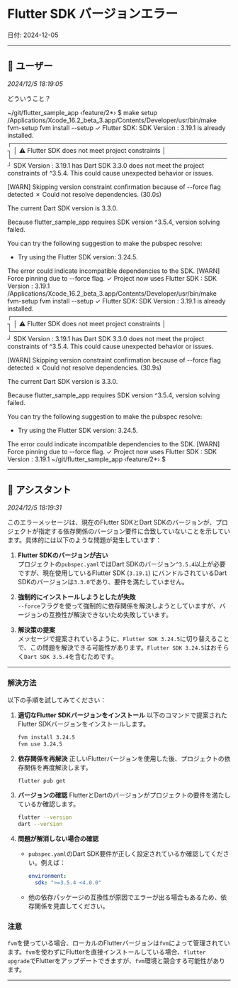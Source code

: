 # Flutter SDK バージョンエラー

日付: 2024-12-05

---

## 👤 ユーザー
*2024/12/5 18:19:05*

どういうこと？

~/git/flutter_sample_app  ‹feature/2*› $ make setup       
/Applications/Xcode_16.2_beta_3.app/Contents/Developer/usr/bin/make fvm-setup
fvm install --setup
✓ Flutter SDK: SDK Version : 3.19.1 is already installed.
┌─────────────────────────────────────────────────┐
│ ⚠ Flutter SDK does not meet project constraints │
└─────────────────────────────────────────────────┘
SDK Version : 3.19.1 has Dart SDK 3.3.0 does not meet the project constraints of ^3.5.4.
This could cause unexpected behavior or issues.

[WARN] Skipping version constraint confirmation because of --force flag detected
✗ Could not resolve dependencies. (30.0s)

The current Dart SDK version is 3.3.0.

Because flutter_sample_app requires SDK version ^3.5.4, version solving failed.


You can try the following suggestion to make the pubspec resolve:
* Try using the Flutter SDK version: 3.24.5. 

The error could indicate incompatible dependencies to the SDK.
[WARN] Force pinning due to --force flag.
✓ Project now uses Flutter SDK : SDK Version : 3.19.1
/Applications/Xcode_16.2_beta_3.app/Contents/Developer/usr/bin/make fvm-setup
fvm install --setup
✓ Flutter SDK: SDK Version : 3.19.1 is already installed.
┌─────────────────────────────────────────────────┐
│ ⚠ Flutter SDK does not meet project constraints │
└─────────────────────────────────────────────────┘
SDK Version : 3.19.1 has Dart SDK 3.3.0 does not meet the project constraints of ^3.5.4.
This could cause unexpected behavior or issues.

[WARN] Skipping version constraint confirmation because of --force flag detected
✗ Could not resolve dependencies. (30.9s)

The current Dart SDK version is 3.3.0.

Because flutter_sample_app requires SDK version ^3.5.4, version solving failed.


You can try the following suggestion to make the pubspec resolve:
* Try using the Flutter SDK version: 3.24.5. 

The error could indicate incompatible dependencies to the SDK.
[WARN] Force pinning due to --force flag.
✓ Project now uses Flutter SDK : SDK Version : 3.19.1
~/git/flutter_sample_app  ‹feature/2*› $

---

## 🤖 アシスタント
*2024/12/5 18:19:31*

このエラーメッセージは、現在のFlutter SDKとDart SDKのバージョンが、プロジェクトが指定する依存関係のバージョン要件に合致していないことを示しています。具体的には以下のような問題が発生しています：

1. **Flutter SDKのバージョンが古い**  
   プロジェクトの`pubspec.yaml`ではDart SDKのバージョン`^3.5.4`以上が必要ですが、現在使用しているFlutter SDK (`3.19.1`) にバンドルされているDart SDKのバージョンは`3.3.0`であり、要件を満たしていません。

2. **強制的にインストールしようとしたが失敗**  
   `--force`フラグを使って強制的に依存関係を解決しようとしていますが、バージョンの互換性が解決できないため失敗しています。

3. **解決策の提案**  
   メッセージで提案されているように、`Flutter SDK 3.24.5`に切り替えることで、この問題を解決できる可能性があります。`Flutter SDK 3.24.5`はおそらく`Dart SDK 3.5.4`を含むためです。

---

### 解決方法
以下の手順を試してみてください：

1. **適切なFlutter SDKバージョンをインストール**
   以下のコマンドで提案されたFlutter SDKバージョンをインストールします。
   ```bash
   fvm install 3.24.5
   fvm use 3.24.5
   ```

2. **依存関係を再解決**
   正しいFlutterバージョンを使用した後、プロジェクトの依存関係を再度解決します。
   ```bash
   flutter pub get
   ```

3. **バージョンの確認**
   FlutterとDartのバージョンがプロジェクトの要件を満たしているか確認します。
   ```bash
   flutter --version
   dart --version
   ```

4. **問題が解消しない場合の確認**
   - `pubspec.yaml`のDart SDK要件が正しく設定されているか確認してください。例えば：
     ```yaml
     environment:
       sdk: ">=3.5.4 <4.0.0"
     ```
   - 他の依存パッケージの互換性が原因でエラーが出る場合もあるため、依存関係を見直してください。

### 注意
`fvm`を使っている場合、ローカルのFlutterバージョンは`fvm`によって管理されています。`fvm`を使わずにFlutterを直接インストールしている場合、`flutter upgrade`でFlutterをアップデートできますが、`fvm`環境と競合する可能性があります。

---
